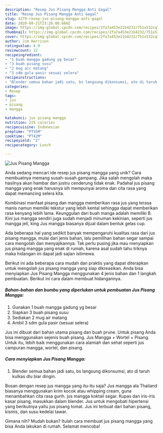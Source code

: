 ```yaml
---
description: "Resep Jus Pisang Mangga Anti Gagal"
title: "Resep Jus Pisang Mangga Anti Gagal"
slug: 4279-resep-jus-pisang-mangga-anti-gagal
date: 2020-08-21T23:26:08.668Z
image: https://img-global.cpcdn.com/recipes/2fa7a453e21b4232/751x532cq70/jus-pisang-mangga-foto-resep-utama.jpg
thumbnail: https://img-global.cpcdn.com/recipes/2fa7a453e21b4232/751x532cq70/jus-pisang-mangga-foto-resep-utama.jpg
cover: https://img-global.cpcdn.com/recipes/2fa7a453e21b4232/751x532cq70/jus-pisang-mangga-foto-resep-utama.jpg
author: Jim Harrison
ratingvalue: 4.9
reviewcount: 12
recipeingredient:
- "1 buah mangga gadung yg besar"
- "3 buah pisang susu"
- "2 mug air matang"
- "3 sdm gula pasir sesuai selera"
recipeinstructions:
- "Blender semua bahan jadi satu, bs langsung dikonsumsi, ato di taruh kulkas dlu biar dingin."
categories:
- Resep
tags:
- jus
- pisang
- mangga

katakunci: jus pisang mangga 
nutrition: 225 calories
recipecuisine: Indonesian
preptime: "PT35M"
cooktime: "PT42M"
recipeyield: "2"
recipecategory: Lunch

---
```



![Jus Pisang Mangga](https://img-global.cpcdn.com/recipes/2fa7a453e21b4232/751x532cq70/jus-pisang-mangga-foto-resep-utama.jpg)

Anda sedang mencari ide resep jus pisang mangga yang unik? Cara membuatnya memang susah-susah gampang. Jika salah mengolah maka hasilnya akan hambar dan justru cenderung tidak enak. Padahal jus pisang mangga yang enak harusnya sih mempunyai aroma dan cita rasa yang dapat memancing selera kita.

Kombinasi manfaat pisang dan mangga memberikan rasa jus yang terasa manis namun memiliki tekstur yang lebih kental sehingga dapat memberikan rasa kenyang lebih lama. Keunggulan dari buah manga adalah memiliki B. Kini jus mangga sendiri juga sudah menjadi minuman kekinian, seperti jus mangga jeli, king Jus mangga biasanya dijual dalam bentuk gelas cup.

Ada beberapa hal yang sedikit banyak mempengaruhi kualitas rasa dari jus pisang mangga, mulai dari jenis bahan, lalu pemilihan bahan segar sampai cara mengolah dan menyajikannya. Tak perlu pusing jika mau menyiapkan jus pisang mangga yang enak di rumah, karena asal sudah tahu triknya maka hidangan ini dapat jadi sajian istimewa.


Berikut ini ada beberapa cara mudah dan praktis yang dapat diterapkan untuk mengolah jus pisang mangga yang siap dikreasikan. Anda bisa menyiapkan Jus Pisang Mangga menggunakan 4 jenis bahan dan 1 langkah pembuatan. Berikut ini cara dalam membuat hidangannya.

<!--inarticleads1-->

##### Bahan-bahan dan bumbu yang diperlukan untuk pembuatan Jus Pisang Mangga:

1. Gunakan 1 buah mangga gadung yg besar
1. Siapkan 3 buah pisang susu
1. Sediakan 2 mug air matang
1. Ambil 3 sdm gula pasir (sesuai selera)


Jus ini dibuat dari bahan utama pisang dan buah prune. Untuk pisang Anda bisa menggunakan sejenis buah pisang. Jus Mangga + Wortel + Pisang. Untuk itu, lebih baik menggunakan cara alamiah dan sehat seperti jus campuran mangga, wortel, dan pisang. 

<!--inarticleads2-->

##### Cara menyiapkan Jus Pisang Mangga:

1. Blender semua bahan jadi satu, bs langsung dikonsumsi, ato di taruh kulkas dlu biar dingin.


Bosan dengan resep jus mangga yang itu-itu saja? Jus mangga ala Thailand biasanya menggunakan krim kocok atau whipping cream, guna menambahkan cita rasa gurih. jus mangga koktail segar. Kupas dan iris-iris kasar pisang, masukkan dalam blender. Jus untuk mengobati hipertensi yang berikutnya yaitu jus pisang tomat. Jus ini terbuat dari bahan pisang, kismis, dan susu kedelai tawar. 

Gimana nih? Mudah bukan? Itulah cara membuat jus pisang mangga yang bisa Anda lakukan di rumah. Selamat mencoba!
